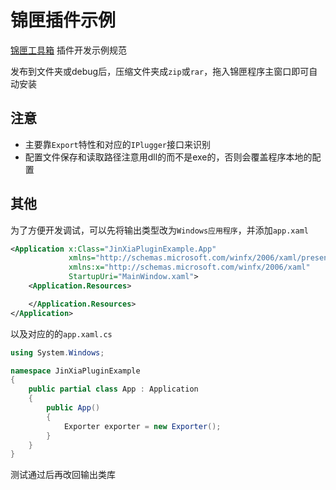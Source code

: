 # 锦匣插件示例

[锦匣工具箱](https://github.com/tp1415926535/JinXiaToolBox) 插件开发示例规范

发布到文件夹或debug后，压缩文件夹成`zip`或`rar`，拖入锦匣程序主窗口即可自动安装

## 注意
* 主要靠`Export`特性和对应的`IPlugger`接口来识别
* 配置文件保存和读取路径注意用dll的而不是exe的，否则会覆盖程序本地的配置


## 其他    
为了方便开发调试，可以先将输出类型改为`Windows应用程序`，并添加`app.xaml`
```xml
<Application x:Class="JinXiaPluginExample.App"
             xmlns="http://schemas.microsoft.com/winfx/2006/xaml/presentation"
             xmlns:x="http://schemas.microsoft.com/winfx/2006/xaml"
             StartupUri="MainWindow.xaml">
    <Application.Resources>

    </Application.Resources>
</Application>
```
以及对应的的`app.xaml.cs`
```csharp
using System.Windows;

namespace JinXiaPluginExample
{
    public partial class App : Application
    {
        public App()
        {
            Exporter exporter = new Exporter();
        }
    }
}
```
测试通过后再改回输出类库

